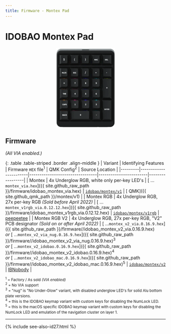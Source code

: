 ```yaml
---
title: Firmware - Montex Pad
---
```


# IDOBAO Montex Pad

<img src="../assets/img/idobao-id27.png" height="250" width="auto" style="display:block;margin-left:auto;margin-right:auto;">

## Firmware

*(All VIA enabled.)*

{: .table .table-striped .border .align-middle }
| Variant | Identifying Features  | Firmware `HEX` file<sup>1</sup> | QMK Config<sup>2</sup> | Source Location |
|---------|-----------------------|---------------------------------|------------------------|-----------------|
| Montex | 4x Underglow RGB, white only per-key LED's | [<i class="fas fa-microchip"></i> &hellip;`montex_via.hex`]({{ site.github_raw_path }}/firmware/idobao_montex_via.hex) | [<i class="fas fa-cog"></i> `idobao/montex/v1`](https://config.qmk.fm/#/idobao/montex/v1/LAYOUT_numpad_6x5) | [<i class="fab fa-github"></i> QMK]({{ site.github_qmk_path }}/montex/v1) |
| Montex RGB | 4x Underglow RGB, 27x per-key RGB <i class="text-danger">(Sold before April 2022)</i> | [<i class="fas fa-microchip"></i> &hellip;`montex_v1rgb_via.0.12.12.hex`]({{ site.github_raw_path }}/firmware/idobao_montex_v1rgb_via.0.12.12.hex) | [<i class="fas fa-cog"></i> `idobao/montex/v1rgb`](https://config.qmk.fm/#/idobao/montex/v1rgb/LAYOUT_numpad_6x5) | [<i class="fab fa-github"></i> peepeetee](https://github.com/peepeetee/qmk_firmware/tree/montex_rgb/keyboards/idobao/montex) |
| Montex RGB V2 | 4x Underglow RGB, 27x per-key RGB, "V2" PCB designator <i class="text-danger">(Sold on or after April 2022)</i> | [<i class="fas fa-microchip"></i> &hellip;`montex_v2_via.0.16.9.hex`]({{ site.github_raw_path }}/firmware//idobao_montex_v2_via.0.16.9.hex) <br><span class="d-block text-center">*or*</span> [<i class="fas fa-microchip"></i> &hellip;`montex_v2_via_nug.0.16.9.hex`]({{ site.github_raw_path }}/firmware//idobao_montex_v2_via_nug.0.16.9.hex)<sup>3</sup> <br><span class="d-block text-center">*or*</span> [<i class="fas fa-microchip"></i> &hellip;`montex_v2_idobao.0.16.9.hex`]({{ site.github_raw_path }}/firmware//idobao_montex_v2_idobao.0.16.9.hex)<sup>4</sup> <br><span class="d-block text-center">*or*</span> [<i class="fas fa-microchip"></i> &hellip;`montex_v2_idobao_mac.0.16.9.hex`]({{ site.github_raw_path }}/firmware//idobao_montex_v2_idobao_mac.0.16.9.hex)<sup>5</sup> | [<i class="fas fa-cog"></i> `idobao/montex/v2`](https://config.qmk.fm/#/idobao/montex/v2/LAYOUT_numpad_6x5) | [<i class="fab fa-github"></i> IBNobody](https://github.com/IBNobody/qmk_firmware/tree/idobao_montex_v2/keyboards/idobao/montex/v2) |

<small class="text-muted"><sup>1</sup> = Factory / As sold *(VIA enabled)*<br>
<sup>2</sup> = <i class="fas fa-exclamation-triangle"></i> No VIA support<br>
<sup>3</sup> = "nug" is "No Under-Glow" variant, with disabled underglow LED's for solid Alu bottom plate versions.<br>
<sup>4</sup> = this is the IDOBAO keymap variant with custom keys for disabling the NumLock LED.<br>
<sup>5</sup> = this is the <i class="fab fa-apple"></i> macOS specific IDOBAO keymap variant with custom keys for disabling the NumLock LED and emulation of the navigation cluster on layer 1.<br>
</small>

---

{% include see-also-id27.html %}
